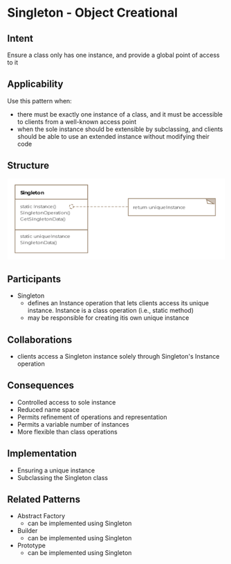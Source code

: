 # Singleton - Object Creational

## Intent
Ensure a class only has one instance, and provide a global point of access to it

## Applicability
Use this pattern when:
* there must be exactly one instance of a class, and it must be accessible to clients from a well-known access point
* when the sole instance should be extensible by subclassing, and clients should be able to use an extended instance without modifying their code

## Structure
![Singleton diagram](./singleton_diagram.png)

## Participants
* Singleton
  * defines an Instance operation that lets clients access its unique instance. Instance is a class operation (i.e., static method)
  * may be responsible for creating itis own unique instance

## Collaborations
* clients access a Singleton instance solely through Singleton's Instance operation

## Consequences
* Controlled access to sole instance
* Reduced name space
* Permits refinement of operations and representation
* Permits a variable number of instances
* More flexible than class operations

## Implementation
* Ensuring a unique instance
* Subclassing the Singleton class

## Related Patterns
* Abstract Factory
  * can be implemented using Singleton
* Builder
  * can be implemented using Singleton
* Prototype
  * can be implemented using Singleton
